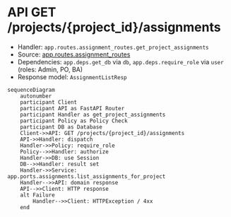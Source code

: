 # API GET /projects/{project_id}/assignments

- Handler: `app.routes.assignment_routes.get_project_assignments`
- Source: [app.routes.assignment_routes](../Src/backend/app/routes/assignment_routes.py#L66)
- Dependencies: `app.deps.get_db` via `db`, `app.deps.require_role` via `user` (roles: Admin, PO, BA)
- Response model: `AssignmentListResp`

```mermaid
sequenceDiagram
    autonumber
    participant Client
    participant API as FastAPI Router
    participant Handler as get_project_assignments
    participant Policy as Policy Check
    participant DB as Database
    Client->>API: GET /projects/{project_id}/assignments
    API->>Handler: dispatch
    Handler->>Policy: require_role
    Policy-->>Handler: authorize
    Handler->>DB: use Session
    DB-->>Handler: result set
    Handler->>Service: app.ports.assignments.list_assignments_for_project
    Handler-->>API: domain response
    API-->>Client: HTTP response
    alt Failure
        Handler-->>Client: HTTPException / 4xx
    end
```